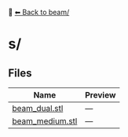 📁 [⬅ Back to beam/](../README.md)

# s/

## Files

| Name | Preview |
|------|---------|
| [beam_dual.stl](./beam_dual.stl) | — |
| [beam_medium.stl](./beam_medium.stl) | — |
